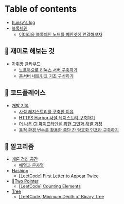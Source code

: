 # Table of contents

* [hunsy's log](README.md)
* [블록체인](blockchain/README.md)
  * [이더리움 블록체인 노드를 메인넷에 연결해보자](blockchain/undefined.md)

## 🤣 재미로 해보는 것 <a href="#for_fun" id="for_fun"></a>

* [자취방 클라우드](for_fun/undefined/README.md)
  * [노트북으로 리눅스 서버 구축하기](for_fun/undefined/undefined.md)
  * [홈서버 네트워크 기초 구성하기](for_fun/undefined/undefined-1.md)

## 🧩 코드플레이스 <a href="#code-place" id="code-place"></a>

* [개발 기록](code-place/dev/README.md)
  * [사설 레지스트리를 구축한 이유](code-place/dev/undefined.md)
  * [HTTPS Harbor 사설 레지스트리 구축하기](code-place/dev/https-harbor.md)
  * [더 나은 CI 파이프라인을 위한 고민과 해결 과정](code-place/dev/ci.md)
  * [동적 환경 변수를 활용한 종단 간 암호화 인프라 구축하기](code-place/dev/undefined-1.md)

## 📐 알고리즘 <a href="#algorithm" id="algorithm"></a>

* [개론 정리 공간](algorithm/undefined/README.md)
  * [배열과 문자열](algorithm/undefined/undefined.md)
* [Hashing](algorithm/hashing/README.md)
  * [\[LeetCode\] First Letter to Appear Twice](algorithm/hashing/leetcode-first-letter-to-appear-twice.md)
* [Two Pointer](algorithm/two-pointer/README.md)
  * [\[LeetCode\] Counting Elements](algorithm/two-pointer/leetcode-counting-elements.md)
* [Tree](algorithm/tree/README.md)
  * [\[LeetCode\] Minimum Depth of Binary Tree](algorithm/tree/leetcode-minimum-depth-of-binary-tree.md)
